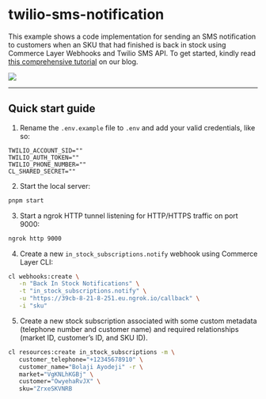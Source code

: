 # twilio-sms-notification

This example shows a code implementation for sending an SMS notification to customers when an SKU that had finished is back in stock using Commerce Layer Webhooks and Twilio SMS API. To get started, kindly read [this comprehensive tutorial](https://commercelayer.io/blog/a-comprehensive-guide-to-commerce-layer-webhooks) on our blog.

![](https://www.datocms-assets.com/35053/1654620944-twilio-response-sms.png)

---

## Quick start guide

1. Rename the `.env.example` file to `.env` and add your valid credentials, like so:

```text
TWILIO_ACCOUNT_SID=""
TWILIO_AUTH_TOKEN=""
TWILIO_PHONE_NUMBER=""
CL_SHARED_SECRET=""
```

2. Start the local server:

```bash
pnpm start
```

3. Start a ngrok HTTP tunnel listening for HTTP/HTTPS traffic on port 9000:

```bash
ngrok http 9000
```

4. Create a new `in_stock_subscriptions.notify` webhook using Commerce Layer CLI:

```bash
cl webhooks:create \
   -n "Back In Stock Notifications" \
   -t "in_stock_subscriptions.notify" \
   -u "https://39cb-8-21-8-251.eu.ngrok.io/callback" \
   -i "sku"
```

5. Create a new stock subscription associated with some custom metadata (telephone number and customer name) and required relationships (market ID, customer’s ID, and SKU ID).

```bash
cl resources:create in_stock_subscriptions -m \
   customer_telephone="+12345678910" \
   customer_name="Bolaji Ayodeji" -r \
   market="VgKNLhKGBj" \
   customer="OwyehaRvJX" \
   sku="ZrxeSKVNRB
```
